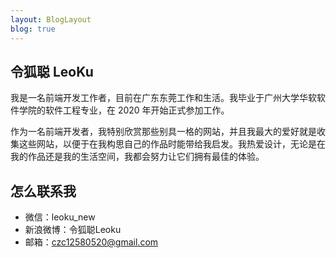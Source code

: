 ```yaml
---
layout: BlogLayout
blog: true
---
```


## 令狐聪 LeoKu

我是一名前端开发工作者，目前在广东东莞工作和生活。我毕业于广州大学华软软件学院的软件工程专业，在 2020 年开始正式参加工作。

作为一名前端开发者，我特别欣赏那些别具一格的网站，并且我最大的爱好就是收集这些网站，以便于在我构思自己的作品时能带给我启发。我热爱设计，无论是在我的作品还是我的生活空间，我都会努力让它们拥有最佳的体验。

## 怎么联系我

* 微信：leoku_new
* 新浪微博：令狐聪Leoku
* 邮箱：czc12580520@gmail.com
